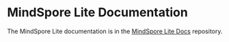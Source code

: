 # MindSpore Lite Documentation

The MindSpore Lite documentation is in the [MindSpore Lite Docs](https://gitee.com/mindspore/docs) repository.
